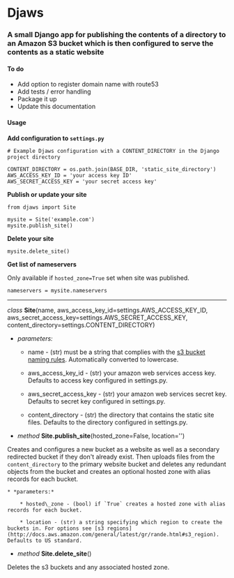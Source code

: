 # Djaws
### A small Django app for publishing the contents of a directory to an Amazon S3 bucket which is then configured to serve the contents as a static website  

#### To do
* Add option to register domain name with route53
* Add tests / error handling
* Package it up
* Update this documentation

#### Usage
**Add configuration to `settings.py`**

    # Example Djaws configuration with a CONTENT_DIRECTORY in the Django project directory

    CONTENT_DIRECTORY = os.path.join(BASE_DIR, 'static_site_directory')
    AWS_ACCESS_KEY_ID = 'your access key ID'
    AWS_SECRET_ACCESS_KEY = 'your secret access key'

**Publish or update your site**

    from djaws import Site

    mysite = Site('example.com')
    mysite.publish_site()

**Delete your site**

    mysite.delete_site()

**Get list of nameservers**

Only available if `hosted_zone=True` set when site was published.

    nameservers = mysite.nameservers
    
---
*class* **Site**(name, aws\_access\_key\_id=settings.AWS\_ACCESS\_KEY\_ID, aws\_secret\_access\_key=settings.AWS\_SECRET\_ACCESS\_KEY, content\_directory=settings.CONTENT\_DIRECTORY)

  * *parameters:*

      *  name - (str) must be a string that complies with the [s3 bucket naming rules](http://docs.aws.amazon.com/AmazonS3/latest/dev/BucketRestrictions.html#bucketnamingrules). Automatically converted to lowercase.

      * aws\_access\_key\_id - (str) your amazon web services access key. Defaults to access key configured in settings.py.

      * aws\_secret\_access\_key - (str) your amazon web services secret key. Defaults to secret key configured in settings.py.

      * content\_directory - (str) the directory that contains the static site files. Defaults to the directory configured in settings.py.

  * *method* **Site.publish\_site**(hosted_zone=False, location='')

 Creates and configures a new bucket as a website as well as a secondary redirected bucket if they don't already exist. Then uploads files from the `content_directory` to the primary website bucket and deletes any redundant objects from the bucket and creates an optional hosted zone with alias records for each bucket.

    * *parameters:*

        * hosted\_zone - (bool) if `True` creates a hosted zone with alias records for each bucket.

        * location - (str) a string specifying which region to create the buckets in. For options see [s3 regions](http://docs.aws.amazon.com/general/latest/gr/rande.html#s3_region). Defaults to US standard.

  * *method* **Site.delete_site**()

 Deletes the s3 buckets and any associated hosted zone.
